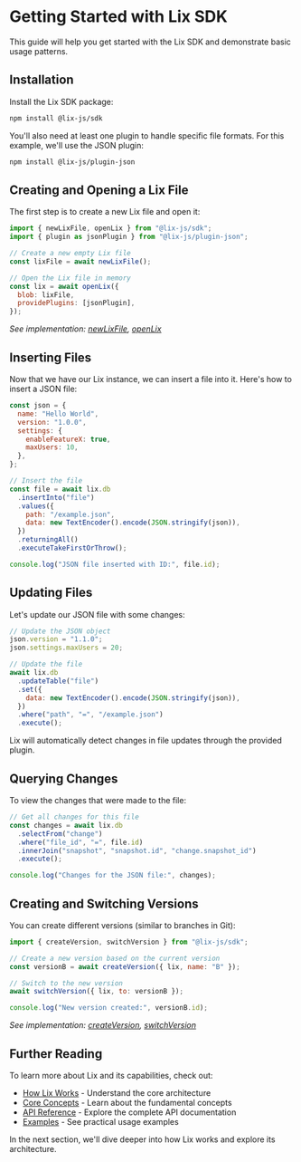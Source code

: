 # Getting Started with Lix SDK

This guide will help you get started with the Lix SDK and demonstrate basic usage patterns.

## Installation

Install the Lix SDK package:

```bash
npm install @lix-js/sdk
```

You'll also need at least one plugin to handle specific file formats. For this example, we'll use the JSON plugin:

```bash
npm install @lix-js/plugin-json
```

## Creating and Opening a Lix File

The first step is to create a new Lix file and open it:

```javascript
import { newLixFile, openLix } from "@lix-js/sdk";
import { plugin as jsonPlugin } from "@lix-js/plugin-json";

// Create a new empty Lix file
const lixFile = await newLixFile();

// Open the Lix file in memory
const lix = await openLix({
  blob: lixFile,
  providePlugins: [jsonPlugin],
});
```

*See implementation: [newLixFile](https://github.com/opral/monorepo/blob/main/packages/lix-sdk/src/lix/new-lix.ts), [openLix](https://github.com/opral/monorepo/blob/main/packages/lix-sdk/src/lix/open-lix-in-memory.ts)*

## Inserting Files

Now that we have our Lix instance, we can insert a file into it. Here's how to insert a JSON file:

```javascript
const json = {
  name: "Hello World",
  version: "1.0.0",
  settings: {
    enableFeatureX: true,
    maxUsers: 10,
  },
};

// Insert the file 
const file = await lix.db
  .insertInto("file")
  .values({
    path: "/example.json",
    data: new TextEncoder().encode(JSON.stringify(json)),
  })
  .returningAll()
  .executeTakeFirstOrThrow();

console.log("JSON file inserted with ID:", file.id);
```

## Updating Files

Let's update our JSON file with some changes:

```javascript
// Update the JSON object
json.version = "1.1.0";
json.settings.maxUsers = 20;

// Update the file
await lix.db
  .updateTable("file")
  .set({
    data: new TextEncoder().encode(JSON.stringify(json)),
  })
  .where("path", "=", "/example.json")
  .execute();
```

Lix will automatically detect changes in file updates through the provided plugin.

## Querying Changes

To view the changes that were made to the file:

```javascript
// Get all changes for this file
const changes = await lix.db
  .selectFrom("change")
  .where("file_id", "=", file.id)
  .innerJoin("snapshot", "snapshot.id", "change.snapshot_id")
  .execute();

console.log("Changes for the JSON file:", changes);
```

## Creating and Switching Versions

You can create different versions (similar to branches in Git):

```javascript
import { createVersion, switchVersion } from "@lix-js/sdk";

// Create a new version based on the current version
const versionB = await createVersion({ lix, name: "B" });

// Switch to the new version
await switchVersion({ lix, to: versionB });

console.log("New version created:", versionB.id);
```

*See implementation: [createVersion](https://github.com/opral/monorepo/blob/main/packages/lix-sdk/src/version/create-version.ts), [switchVersion](https://github.com/opral/monorepo/blob/main/packages/lix-sdk/src/version/switch-version.ts)*

## Further Reading

To learn more about Lix and its capabilities, check out:

- [How Lix Works](./how-lix-works) - Understand the core architecture
- [Core Concepts](./concepts/files) - Learn about the fundamental concepts
- [API Reference](/api/) - Explore the complete API documentation
- [Examples](/examples/) - See practical usage examples

In the next section, we'll dive deeper into how Lix works and explore its architecture.